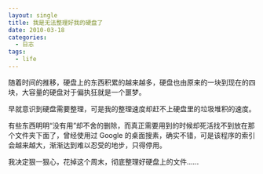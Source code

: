 ```yaml
---
layout: single
title: 我是无法整理好我的硬盘了
date: 2010-03-18
categories:
  - 日志
tags:
  - life
---
```


随着时间的推移，硬盘上的东西积累的越来越多，硬盘也由原来的一块到现在的四块，大容量的硬盘对于偏执狂就是一个噩梦。

早就意识到硬盘需要整理，可是我的整理速度却赶不上硬盘里的垃圾堆积的速度。

有些东西明明“没有用”却不舍的删除，而真正需要用到的时候却死活找不到放在那个文件夹下面了，曾经使用过 Google 的桌面搜素，确实不错，可是该程序的索引会越来越大，渐渐达到难以忍受的地步，只得停用。

我决定狠一狠心，花掉这个周末，彻底整理好硬盘上的文件......
